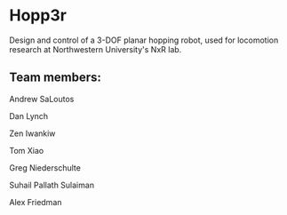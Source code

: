 # Hopp3r
Design and control of a 3-DOF planar hopping robot, used for locomotion research at Northwestern University's NxR lab.

## Team members:
Andrew SaLoutos

Dan Lynch

Zen Iwankiw

Tom Xiao

Greg Niederschulte

Suhail Pallath Sulaiman

Alex Friedman
